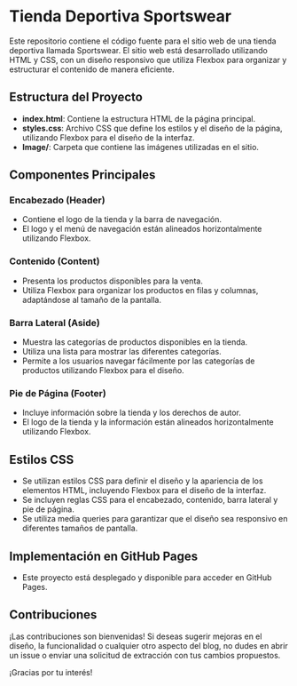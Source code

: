 # Tienda Deportiva Sportswear

Este repositorio contiene el código fuente para el sitio web de una tienda deportiva llamada Sportswear. El sitio web está desarrollado utilizando HTML y CSS, con un diseño responsivo que utiliza Flexbox para organizar y estructurar el contenido de manera eficiente.

## Estructura del Proyecto

- **index.html**: Contiene la estructura HTML de la página principal.
- **styles.css**: Archivo CSS que define los estilos y el diseño de la página, utilizando Flexbox para el diseño de la interfaz.
- **Image/**: Carpeta que contiene las imágenes utilizadas en el sitio.

## Componentes Principales

### Encabezado (Header)
- Contiene el logo de la tienda y la barra de navegación.
- El logo y el menú de navegación están alineados horizontalmente utilizando Flexbox.

### Contenido (Content)
- Presenta los productos disponibles para la venta.
- Utiliza Flexbox para organizar los productos en filas y columnas, adaptándose al tamaño de la pantalla.

### Barra Lateral (Aside)
- Muestra las categorías de productos disponibles en la tienda.
- Utiliza una lista para mostrar las diferentes categorías.
- Permite a los usuarios navegar fácilmente por las categorías de productos utilizando Flexbox para el diseño.

### Pie de Página (Footer)
- Incluye información sobre la tienda y los derechos de autor.
- El logo de la tienda y la información están alineados horizontalmente utilizando Flexbox.

## Estilos CSS

- Se utilizan estilos CSS para definir el diseño y la apariencia de los elementos HTML, incluyendo Flexbox para el diseño de la interfaz.
- Se incluyen reglas CSS para el encabezado, contenido, barra lateral y pie de página.
- Se utiliza media queries para garantizar que el diseño sea responsivo en diferentes tamaños de pantalla.

## Implementación en GitHub Pages
- Este proyecto está desplegado y disponible para acceder en GitHub Pages.

## Contribuciones

¡Las contribuciones son bienvenidas! Si deseas sugerir mejoras en el diseño, la funcionalidad o cualquier otro aspecto del blog, no dudes en abrir un issue o enviar una solicitud de extracción con tus cambios propuestos.

¡Gracias por tu interés!


